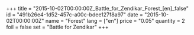+++
title = "2015-10-02T00:00:00Z_Battle_for_Zendikar_Forest_[en]_false"
id = "491b26e4-1d52-457c-a00c-bdee127f8a97"
date = "2015-10-02T00:00:00Z"
name = "Forest"
lang = ["en"]
price = "0.05"
quantity = 2
foil = false
set = "Battle for Zendikar"
+++
